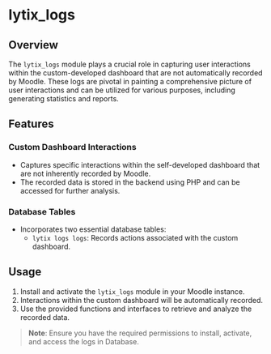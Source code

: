 # lytix_logs

## Overview
The `lytix_logs` module plays a crucial role in capturing user interactions within the custom-developed dashboard that are not automatically recorded by Moodle. These logs are pivotal in painting a comprehensive picture of user interactions and can be utilized for various purposes, including generating statistics and reports.

## Features

### Custom Dashboard Interactions
- Captures specific interactions within the self-developed dashboard that are not inherently recorded by Moodle.
- The recorded data is stored in the backend using PHP and can be accessed for further analysis.

### Database Tables
- Incorporates two essential database tables:
    - `lytix logs logs`: Records actions associated with the custom dashboard.

## Usage
1. Install and activate the `lytix_logs` module in your Moodle instance.
2. Interactions within the custom dashboard will be automatically recorded.
3. Use the provided functions and interfaces to retrieve and analyze the recorded data.

> **Note**: Ensure you have the required permissions to install, activate, and access the logs in Database.
> 